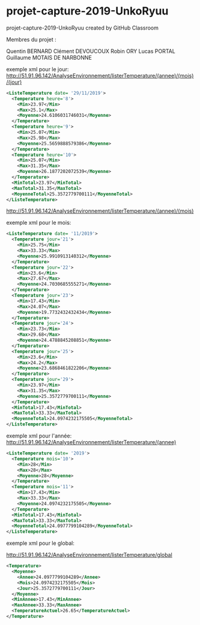 # projet-capture-2019-UnkoRyuu
projet-capture-2019-UnkoRyuu created by GitHub Classroom

Membres du projet :

  Quentin BERNARD
  Clément DEVOUCOUX
  Robin ORY
  Lucas PORTAL
  Guillaume MOTAIS DE NARBONNE
  
  


exemple xml pour le jour: 
http://51.91.96.142/AnalyseEnvironnement/listerTemperature/(annee)/(mois)/(jour)

```xml
<ListeTemperature date= '29/11/2019'>
  <Temperature heure='8'>
    <Min>23.97</Min>
    <Max>25.1</Max>
    <Moyenne>24.6106031746031</Moyenne>
  </Temperature>
  <Temperature heure='9'>
    <Min>25.07</Min>
    <Max>25.98</Max>
    <Moyenne>25.5659888579386</Moyenne>
  </Temperature>
  <Temperature heure='10'>
    <Min>25.07</Min>
    <Max>31.35</Max>
    <Moyenne>26.1877202072539</Moyenne>
  </Temperature>
  <MinTotal>23.97</MinTotal>
  <MaxTotal>31.35</MaxTotal>
  <MoyenneTotal>25.3572779700111</MoyenneTotal>
</ListeTemperature>
```
http://51.91.96.142/AnalyseEnvironnement/listerTemperature/(annee)/(mois)

exemple xml pour le mois: 
```xml
<ListeTemperature date= '11/2019'>
  <Temperature jour='21'>
    <Min>25.75</Min>
    <Max>33.33</Max>
    <Moyenne>25.9910913140312</Moyenne>
  </Temperature>
  <Temperature jour='22'>
    <Min>23.6</Min>
    <Max>27.67</Max>
    <Moyenne>24.7030685555271</Moyenne>
  </Temperature>
  <Temperature jour='23'>
    <Min>17.43</Min>
    <Max>24.07</Max>
    <Moyenne>19.7732432432434</Moyenne>
  </Temperature>
  <Temperature jour='24'>
    <Min>23.73</Min>
    <Max>29.68</Max>
    <Moyenne>24.4788845208851</Moyenne>
  </Temperature>
  <Temperature jour='25'>
    <Min>23.6</Min>
    <Max>24.2</Max>
    <Moyenne>23.6868461822206</Moyenne>
  </Temperature>
  <Temperature jour='29'>
    <Min>23.97</Min>
    <Max>31.35</Max>
    <Moyenne>25.3572779700111</Moyenne>
  </Temperature>
  <MinTotal>17.43</MinTotal>
  <MaxTotal>33.33</MaxTotal>
  <MoyenneTotal>24.0974232175505</MoyenneTotal>
</ListeTemperature>
```


exemple xml pour l'année: 
http://51.91.96.142/AnalyseEnvironnement/listerTemperature/(annee)

```xml
<ListeTemperature date= '2019'>
  <Temperature mois='10'>
    <Min>28</Min>
    <Max>28</Max>
    <Moyenne>28</Moyenne>
  </Temperature>
  <Temperature mois='11'>
    <Min>17.43</Min>
    <Max>33.33</Max>
    <Moyenne>24.0974232175505</Moyenne>
  </Temperature>
  <MinTotal>17.43</MinTotal>
  <MaxTotal>33.33</MaxTotal>
  <MoyenneTotal>24.0977799104289</MoyenneTotal>
</ListeTemperature>
```


exemple xml pour le global: 

http://51.91.96.142/AnalyseEnvironnement/listerTemperature/global
```xml
<Temperature>
  <Moyenne>
    <Annee>24.0977799104289</Annee>
    <Mois>24.0974232175505</Mois>
    <Jour>25.3572779700111</Jour>
  </Moyenne>
  <MinAnnee>17.43</MinAnnee>
  <MaxAnnee>33.33</MaxAnnee>
  <TemperatureActuel>26.65</TemperatureActuel>
</Temperature>
```
